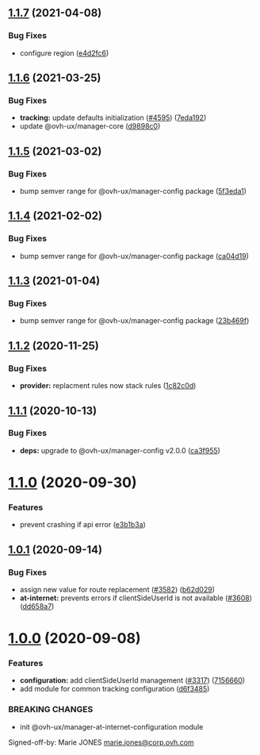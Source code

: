 ## [1.1.7](https://github.com/ovh/manager/compare/@ovh-ux/manager-at-internet-configuration@1.1.6...@ovh-ux/manager-at-internet-configuration@1.1.7) (2021-04-08)


### Bug Fixes

* configure region ([e4d2fc6](https://github.com/ovh/manager/commit/e4d2fc63cb2a7d3dcb84fa6f2a98820eedb5fb35))



## [1.1.6](https://github.com/ovh/manager/compare/@ovh-ux/manager-at-internet-configuration@1.1.5...@ovh-ux/manager-at-internet-configuration@1.1.6) (2021-03-25)


### Bug Fixes

* **tracking:** update defaults initialization ([#4595](https://github.com/ovh/manager/issues/4595)) ([7eda192](https://github.com/ovh/manager/commit/7eda192ceb1b9769ff2adcb6ca28f17686e69be8))
* update @ovh-ux/manager-core ([d9898c0](https://github.com/ovh/manager/commit/d9898c09018bba60a10f2684912ec780beb41a7a))



## [1.1.5](https://github.com/ovh/manager/compare/@ovh-ux/manager-at-internet-configuration@1.1.4...@ovh-ux/manager-at-internet-configuration@1.1.5) (2021-03-02)


### Bug Fixes

* bump semver range for @ovh-ux/manager-config package ([5f3eda1](https://github.com/ovh/manager/commit/5f3eda16abd4df3b46cdde241c827a1d1d6dc80c))



## [1.1.4](https://github.com/ovh/manager/compare/@ovh-ux/manager-at-internet-configuration@1.1.3...@ovh-ux/manager-at-internet-configuration@1.1.4) (2021-02-02)


### Bug Fixes

* bump semver range for @ovh-ux/manager-config package ([ca04d19](https://github.com/ovh/manager/commit/ca04d19b7a038544f1b5e3b211d0a1c3b70a0d5b))



## [1.1.3](https://github.com/ovh/manager/compare/@ovh-ux/manager-at-internet-configuration@1.1.2...@ovh-ux/manager-at-internet-configuration@1.1.3) (2021-01-04)


### Bug Fixes

* bump semver range for @ovh-ux/manager-config package ([23b469f](https://github.com/ovh/manager/commit/23b469f6264610c47076da908f688e8069f19c76))



## [1.1.2](https://github.com/ovh/manager/compare/@ovh-ux/manager-at-internet-configuration@1.1.1...@ovh-ux/manager-at-internet-configuration@1.1.2) (2020-11-25)


### Bug Fixes

* **provider:** replacment rules now stack rules ([1c82c0d](https://github.com/ovh/manager/commit/1c82c0dd676295341f91b74e4475f15eebfc6b16))



## [1.1.1](https://github.com/ovh/manager/compare/@ovh-ux/manager-at-internet-configuration@1.1.0...@ovh-ux/manager-at-internet-configuration@1.1.1) (2020-10-13)


### Bug Fixes

* **deps:** upgrade to @ovh-ux/manager-config v2.0.0 ([ca3f955](https://github.com/ovh/manager/commit/ca3f9554c13b1436cbdeed3de8ac69e399d5dd93))



# [1.1.0](https://github.com/ovh/manager/compare/@ovh-ux/manager-at-internet-configuration@1.0.1...@ovh-ux/manager-at-internet-configuration@1.1.0) (2020-09-30)


### Features

* prevent crashing if api error ([e3b1b3a](https://github.com/ovh/manager/commit/e3b1b3a3f960d6bc2636ab76fec69684f286f34f))



## [1.0.1](https://github.com/ovh/manager/compare/@ovh-ux/manager-at-internet-configuration@1.0.0...@ovh-ux/manager-at-internet-configuration@1.0.1) (2020-09-14)


### Bug Fixes

* assign new value for route replacement ([#3582](https://github.com/ovh/manager/issues/3582)) ([b62d029](https://github.com/ovh/manager/commit/b62d0292f87b9185b688c8f05991d7129af43562))
* **at-internet:** prevents errors if clientSideUserId is not available ([#3608](https://github.com/ovh/manager/issues/3608)) ([dd658a7](https://github.com/ovh/manager/commit/dd658a739447cae516dd11f27a4c8f46f7cd4899))



# [1.0.0](https://github.com/ovh/manager/compare/@ovh-ux/manager-at-internet-configuration@0.0.0...@ovh-ux/manager-at-internet-configuration@1.0.0) (2020-09-08)


### Features

* **configuration:** add clientSideUserId management ([#3317](https://github.com/ovh/manager/issues/3317)) ([7156660](https://github.com/ovh/manager/commit/7156660abef952ddb30bcd646dae79ee70550252))
* add module for common tracking configuration ([d6f3485](https://github.com/ovh/manager/commit/d6f348595fc716b1695ad3278f8837ceea6bd5fd))


### BREAKING CHANGES

* init @ovh-ux/manager-at-internet-configuration module

Signed-off-by: Marie JONES <marie.jones@corp.ovh.com>



